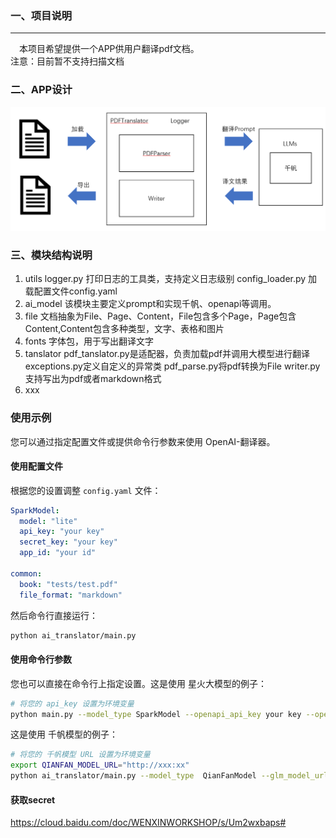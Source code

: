 ### 一、项目说明
---
&emsp;本项目希望提供一个APP供用户翻译pdf文档。<br>
注意：目前暂不支持扫描文档

### 二、APP设计
![alt text](image.png)

### 三、模块结构说明
1. utils
    logger.py 打印日志的工具类，支持定义日志级别
    config_loader.py 加载配置文件config.yaml
2. ai_model
    该模块主要定义prompt和实现千帆、openapi等调用。
3. file
    文档抽象为File、Page、Content，File包含多个Page，Page包含Content,Content包含多种类型，文字、表格和图片
4. fonts
    字体包，用于写出翻译文字
5. tanslator
    pdf_tanslator.py是适配器，负责加载pdf并调用大模型进行翻译
    exceptions.py定义自定义的异常类
    pdf_parse.py将pdf转换为File
    writer.py支持写出为pdf或者markdown格式
6. xxx


### 使用示例

您可以通过指定配置文件或提供命令行参数来使用 OpenAI-翻译器。

#### 使用配置文件

根据您的设置调整 `config.yaml` 文件：

```yaml
SparkModel:
  model: "lite"
  api_key: "your key"
  secret_key: "your key"
  app_id: "your id"

common:
  book: "tests/test.pdf"
  file_format: "markdown"
```

然后命令行直接运行：

```bash
python ai_translator/main.py
```

#### 使用命令行参数

您也可以直接在命令行上指定设置。这是使用 星火大模型的例子：

```bash
# 将您的 api_key 设置为环境变量
python main.py --model_type SparkModel --openapi_api_key your key --openapi_secret_key  your key --openapi_app_id  your id --file_format markdown --book tests/test.pdf --openpai_model lite
```

这是使用 千帆模型的例子：

```bash
# 将您的 千帆模型 URL 设置为环境变量
export QIANFAN_MODEL_URL="http://xxx:xx"
python ai_translator/main.py --model_type  QianFanModel --glm_model_url $QIANFAN_MODEL_URL --book tests/test.pdf 
```

#### 获取secret
https://cloud.baidu.com/doc/WENXINWORKSHOP/s/Um2wxbaps#